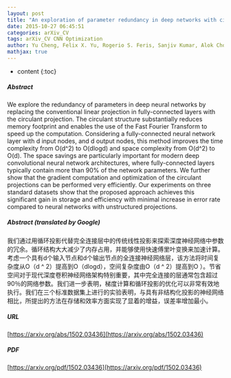 ```yaml
---
layout: post
title: "An exploration of parameter redundancy in deep networks with circulant projections"
date: 2015-10-27 06:45:51
categories: arXiv_CV
tags: arXiv_CV CNN Optimization
author: Yu Cheng, Felix X. Yu, Rogerio S. Feris, Sanjiv Kumar, Alok Choudhary, Shih-Fu Chang
mathjax: true
---
```


* content
{:toc}

##### Abstract
We explore the redundancy of parameters in deep neural networks by replacing the conventional linear projection in fully-connected layers with the circulant projection. The circulant structure substantially reduces memory footprint and enables the use of the Fast Fourier Transform to speed up the computation. Considering a fully-connected neural network layer with d input nodes, and d output nodes, this method improves the time complexity from O(d^2) to O(dlogd) and space complexity from O(d^2) to O(d). The space savings are particularly important for modern deep convolutional neural network architectures, where fully-connected layers typically contain more than 90% of the network parameters. We further show that the gradient computation and optimization of the circulant projections can be performed very efficiently. Our experiments on three standard datasets show that the proposed approach achieves this significant gain in storage and efficiency with minimal increase in error rate compared to neural networks with unstructured projections.

##### Abstract (translated by Google)
我们通过用循环投影代替完全连接层中的传统线性投影来探索深度神经网络中参数的冗余。循环结构大大减少了内存占用，并能够使用快速傅里叶变换来加速计算。考虑一个具有d个输入节点和d个输出节点的全连接神经网络层，该方法将时间复杂度从O（d ^ 2）提高到O（dlogd），空间复杂度由O（d ^ 2）提高到O ）。节省空间对于现代深度卷积神经网络架构特别重要，其中完全连接的层通常包含超过90％的网络参数。我们进一步表明，梯度计算和循环投影的优化可以非常有效地执行。我们在三个标准数据集上进行的实验表明，与具有非结构化投影的神经网络相比，所提出的方法在存储和效率方面实现了显着的增益，误差率增加最小。

##### URL
[https://arxiv.org/abs/1502.03436](https://arxiv.org/abs/1502.03436)

##### PDF
[https://arxiv.org/pdf/1502.03436](https://arxiv.org/pdf/1502.03436)

